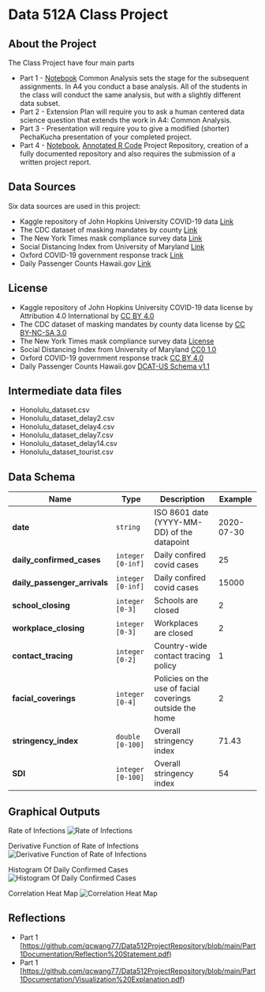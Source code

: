 # Data 512A Class Project

## About the Project

The Class Project have four main parts

- Part 1 - [Notebook](https://github.com/qcwang77/Data512ProjectRepository/blob/main/DocumentedCode/Part%201%20-%20Common%20Analysis.ipynb)  Common Analysis sets the stage for the subsequent assignments. In A4 you conduct a base analysis. All of the students in the class will conduct the same analysis, but with a slightly different data subset.
- Part 2 - Extension Plan will require you to ask a human centered data science question that extends the work in A4: Common Analysis. 
- Part 3 - Presentation will require you to give a modified (shorter) PechaKucha presentation of your completed project.
- Part 4 - [Notebook](https://github.com/qcwang77/Data512ProjectRepository/blob/main/DocumentedCode/Part%204%20-%20Data%20Processing.ipynb),  [Annotated R Code](https://github.com/qcwang77/Data512ProjectRepository/blob/main/DocumentedCode/Project%20Part4%20-%20Regression%20Analysis.R) Project Repository, creation of a fully documented repository and also requires the submission of a written project report.

## Data Sources

Six data sources are used in this project:

- Kaggle repository of John Hopkins University COVID-19 data [Link](https://www.kaggle.com/datasets/antgoldbloom/covid19-data-from-john-hopkins-university)
- The CDC dataset of masking mandates by county [Link](https://data.cdc.gov/Policy-Surveillance/U-S-State-and-Territorial-Public-Mask-Mandates-Fro/62d6-pm5i)
- The New York Times mask compliance survey data [Link](https://github.com/nytimes/covid-19-data/tree/master/mask-use)
- Social Distancing Index from University of Maryland [Link](https://dataverse.harvard.edu/dataset.xhtml?persistentId=doi:10.7910/DVN/ZAKKCE)
- Oxford COVID-19 government response track [Link](https://github.com/GoogleCloudPlatform/covid-19-open-data/blob/main/docs/table-government-response.md)
- Daily Passenger Counts Hawaii.gov [Link](https://dbedt.hawaii.gov/visitor/daily-passenger-counts/international-passenger-counts/)

## License

- Kaggle repository of John Hopkins University COVID-19 data license by Attribution 4.0 International by [CC BY 4.0](https://creativecommons.org/licenses/by/4.0/)
- The CDC dataset of masking mandates by county data license by [CC BY-NC-SA 3.0](https://creativecommons.org/licenses/by-nc-sa/3.0/)
- The New York Times mask compliance survey data [License](https://github.com/nytimes/covid-19-data/blob/master/LICENSE)
- Social Distancing Index from University of Maryland [CC0 1.0](https://creativecommons.org/publicdomain/zero/1.0/)
- Oxford COVID-19 government response track [CC BY 4.0](https://creativecommons.org/licenses/by/4.0/)
- Daily Passenger Counts Hawaii.gov [DCAT-US Schema v1.1](https://resources.data.gov/resources/dcat-us/)

## Intermediate data files

- Honolulu_dataset.csv
- Honolulu_dataset_delay2.csv
- Honolulu_dataset_delay4.csv
- Honolulu_dataset_delay7.csv
- Honolulu_dataset_delay14.csv
- Honolulu_dataset_tourist.csv

## Data Schema

| Name | Type | Description | Example |
| ---- | ---- | ----------- | ------- |
| **date** | `string` | ISO 8601 date (YYYY-MM-DD) of the datapoint | 2020-07-30 |
| **daily_confirmed_cases** | `integer` `[0-inf]` | Daily confired covid cases | 25 |
| **daily_passenger_arrivals** | `integer` `[0-inf]` | Daily confired covid cases | 15000 |
| **school_closing** | `integer` `[0-3]` | Schools are closed | 2 |
| **workplace_closing** | `integer` `[0-3]` | Workplaces are closed | 2 |
| **contact_tracing** | `integer` `[0-2]` | Country-wide contact tracing policy | 1 |
| **facial_coverings** | `integer` `[0-4]` | Policies on the use of facial coverings outside the home | 2 |
| **stringency_index** | `double` `[0-100]` | Overall stringency index | 71.43 |
| **SDI** | `integer` `[0-100]` | Overall stringency index | 54 |

## Graphical Outputs

Rate of Infections
![Rate of Infections](https://github.com/qcwang77/Data512ProjectRepository/blob/main/GraphicalOutpus/Rate%20of%20Infections.jpg)

Derivative Function of Rate of Infections
![Derivative Function of Rate of Infections](https://github.com/qcwang77/Data512ProjectRepository/blob/main/GraphicalOutpus/Derivative%20Function%20of%20Rate%20of%20Infections.jpg)

Histogram Of Daily Confirmed Cases
![Histogram Of Daily Confirmed Cases](https://github.com/qcwang77/Data512ProjectRepository/blob/main/GraphicalOutpus/Histogram%20Of%20Daily%20Confirmed%20Cases.JPG)

Correlation Heat Map
![Correlation Heat Map](https://github.com/qcwang77/Data512ProjectRepository/blob/main/GraphicalOutpus/Correlation%20Heat%20Map.JPG)

## Reflections
- Part 1 [https://github.com/qcwang77/Data512ProjectRepository/blob/main/Part1Documentation/Reflection%20Statement.pdf)
- Part 1 [https://github.com/qcwang77/Data512ProjectRepository/blob/main/Part1Documentation/Visualization%20Explanation.pdf)
